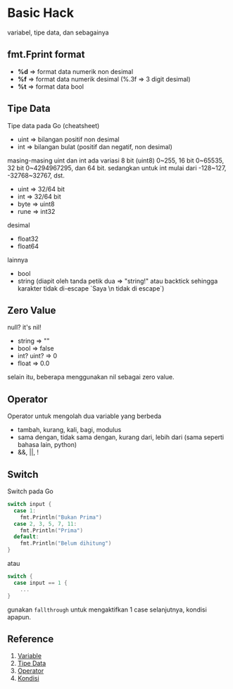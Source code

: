 # Basic Hack
variabel, tipe data, dan sebagainya

## fmt.Fprint format
- **%d** => format data numerik non desimal
- **%f** => format data numerik desimal (%.3f => 3 digit desimal)
- **%t** => format data bool

## Tipe Data
Tipe data pada Go (cheatsheet)
- uint => bilangan positif non desimal
- int => bilangan bulat (positif dan negatif, non desimal)

masing-masing uint dan int ada variasi 8 bit (uint8) 0~255, 16 bit 0~65535, 32 bit 0~4294967295, dan 64 bit. sedangkan untuk int mulai dari -128~127, -32768~32767, dst.
- uint => 32/64 bit
- int => 32/64 bit
- byte => uint8
- rune => int32

desimal
- float32
- float64

lainnya
- bool
- string (diapit oleh tanda petik dua => "string!" atau backtick sehingga karakter tidak di-escape \`Saya \n tidak di escape\`)

## Zero Value
null? it's nil!
- string => ""
- bool => false
- int? uint? => 0
- float => 0.0

selain itu, beberapa menggunakan nil sebagai zero value.

## Operator
Operator untuk mengolah dua variable yang berbeda
- tambah, kurang, kali, bagi, modulus
- sama dengan, tidak sama dengan, kurang dari, lebih dari (sama seperti bahasa lain, python)
- &&, ||, ! 

## Switch
Switch pada Go
```go
switch input {
  case 1:
    fmt.Println("Bukan Prima")
  case 2, 3, 5, 7, 11:
    fmt.Println("Prima")
  default:
    fmt.Println("Belum dihitung")
}
```

atau 
```go
switch {
  case input == 1 {
    ...
}
```

gunakan `fallthrough` untuk mengaktifkan 1 case selanjutnya, kondisi apapun.

## Reference
1. [Variable](https://dasarpemrogramangolang.novalagung.com/A-variabel.html)
2. [Tipe Data](https://dasarpemrogramangolang.novalagung.com/A-tipe-data.html)
3. [Operator](https://dasarpemrogramangolang.novalagung.com/A-operator.html)
4. [Kondisi](https://dasarpemrogramangolang.novalagung.com/A-seleksi-kondisi.html)